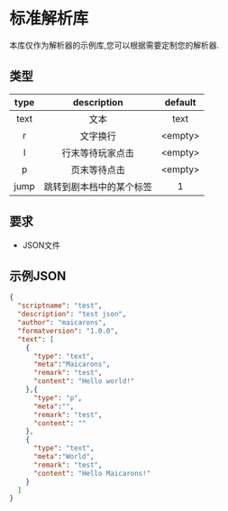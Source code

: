 # 标准解析库

本库仅作为解析器的示例库,您可以根据需要定制您的解析器.

## 类型

| type  |  description  |    default     |
|:-----:|:-------------:|:--------------:|
| text  |      文本       |      text      |
|   r   |     文字换行      | &lt;empty&gt;  |
|   l   |   行末等待玩家点击    | &lt;empty&gt;  |
|   p   |    页末等待点击     | &lt;empty&gt;  |
| jump  | 跳转到剧本档中的某个标签  |       1        |


## 要求

- JSON文件

## 示例JSON

```json
{
  "scriptname": "test",
  "description": "test json",
  "author": "maicarons",
  "formatversion": "1.0.0",
  "text": [
    {
      "type": "text",
      "meta":"Maicarons",
      "remark": "test",
      "content": "Hello world!"
    },{
      "type": "p",
      "meta":"",
      "remark": "test",
      "content": ""
    },
    {
      "type": "text",
      "meta":"World",
      "remark": "test",
      "content": "Hello Maicarons!"
    }
  ]
}
```